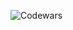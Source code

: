 



![Codewars](https://github.r2v.ch/codewars?user=not-joosh&name=true&top_languages=true&stroke=%23b362ff&theme=yellow)
